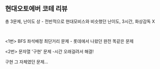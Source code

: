 ## 현대오토에버 코테 리뷰

총 3문제, 난이도 상 - 전반적으로 현대모비스와 비슷했던 난이도, 3시간, 화상감독 X

​    

<1번> BFS 좌석배정 최단거리 문제 - 롯데에서 나왔던 완전 똑같은 문제  

<2번> 문자열 '구현' 문제 -시간 오래걸려서 해결! 

구현 그 자체였던 문제... 

​    